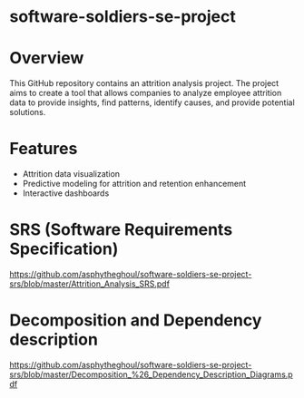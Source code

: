 # software-soldiers-se-project
# Overview
This GitHub repository contains an attrition analysis project. The project aims to create a tool that allows companies to analyze employee attrition data to provide insights, find patterns, identify causes, and provide potential solutions.

# Features
* Attrition data visualization
* Predictive modeling for attrition and retention enhancement
* Interactive dashboards

# SRS (Software Requirements Specification)
https://github.com/asphytheghoul/software-soldiers-se-project-srs/blob/master/Attrition_Analysis_SRS.pdf

# Decomposition and Dependency description
https://github.com/asphytheghoul/software-soldiers-se-project-srs/blob/master/Decomposition_%26_Dependency_Description_Diagrams.pdf
